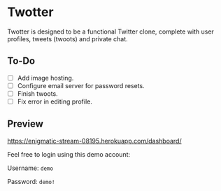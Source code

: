 # Twotter
Twotter is designed to be a functional Twitter clone, complete with user profiles, tweets (twoots) and private chat.

## To-Do
- [ ] Add image hosting.
- [ ] Configure email server for password resets.
- [ ] Finish twoots.
- [ ] Fix error in editing profile.

## Preview
https://enigmatic-stream-08195.herokuapp.com/dashboard/

Feel free to login using this demo account:

Username: `demo`

Password: `demo!`
